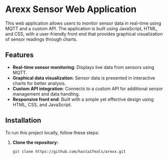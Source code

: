 # Arexx Sensor Web Application

This web application allows users to monitor sensor data in real-time using MQTT and a custom API. The application is built using JavaScript, HTML, and CSS, with a user-friendly front end that provides graphical visualization of sensor readings through charts.

## Features

- **Real-time sensor monitoring**: Displays live data from sensors using MQTT.
- **Graphical data visualization**: Sensor data is presented in interactive charts for better analysis.
- **Custom API integration**: Connects to a custom API for additional sensor management and data handling.
- **Responsive front end**: Built with a simple yet effective design using HTML, CSS, and JavaScript.

## Installation

To run this project locally, follow these steps:

1. **Clone the repository:**
   ```bash
   git clone https://github.com/hasta1feals/arexx.git

